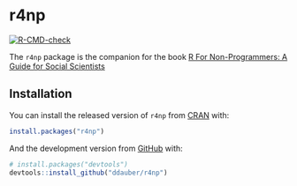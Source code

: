 
<!-- README.md is generated from README.Rmd. Please edit that file -->

# r4np

<!-- badges: start -->

[![R-CMD-check](https://github.com/ddauber/r4np/workflows/R-CMD-check/badge.svg)](https://github.com/ddauber/r4np/actions)

<!-- badges: end -->

The `r4np` package is the companion for the book [R For Non-Programmers:
A Guide for Social
Scientists](https://github.com/ddauber/R-for-Non-Programmers "R For Non-Programmers")

## Installation

You can install the released version of `r4np` from
[CRAN](https://CRAN.R-project.org) with:

``` r
install.packages("r4np")
```

And the development version from [GitHub](https://github.com/) with:

``` r
# install.packages("devtools")
devtools::install_github("ddauber/r4np")
```
